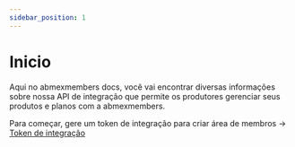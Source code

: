```yaml
---
sidebar_position: 1
---
```


# Inicio

Aqui no abmexmembers docs, você vai encontrar diversas informações sobre nossa API de integração que
permite os produtores gerenciar seus produtos e planos com a abmexmembers.

Para começar, gere um token de integração para criar área de membros → [Token de integração](/abmexmembers-doc/docs/token-acess/token-integration)